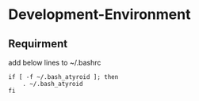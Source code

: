 # Development-Environment

## Requirment

add below lines to  ~/.bashrc

	
	if [ -f ~/.bash_atyroid ]; then
		. ~/.bash_atyroid
	fi
